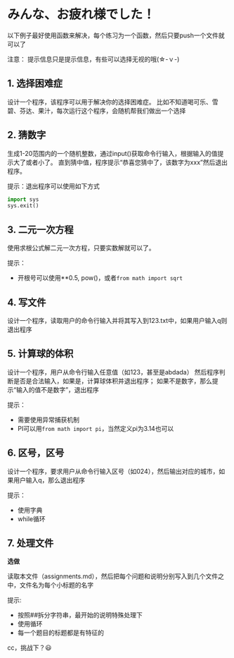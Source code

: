 # みんな、お疲れ様でした！
以下例子最好使用函数来解决，每个练习为一个函数，然后只要push一个文件就可以了

注意：
提示信息只是提示信息，有些可以选择无视的哦(☆-ｖ-)

## 1. 选择困难症
设计一个程序，该程序可以用于解决你的选择困难症。
比如不知道喝可乐、雪碧、芬达、果汁，每次运行这个程序，会随机帮我们做出一个选择


## 2. 猜数字
生成1-20范围内的一个随机整数，通过input()获取命令行输入，根据输入的值提示大了或者小了。
直到猜中值，程序提示“恭喜您猜中了，该数字为xxx”然后退出程序。

提示：退出程序可以使用如下方式
```python
import sys
sys.exit()
```

## 3. 二元一次方程
使用求根公式解二元一次方程，只要实数解就可以了。

提示：
* 开根号可以使用**0.5, pow()，或者`from math import sqrt`


## 4. 写文件
设计一个程序，读取用户的命令行输入并将其写入到123.txt中，如果用户输入q则退出程序


## 5. 计算球的体积
设计一个程序，用户从命令行输入任意值（如123，甚至是abdada）
然后程序判断是否是合法输入，如果是，计算球体积并退出程序；
如果不是数字，那么提示“输入的值不是数字”，退出程序

提示：
* 需要使用异常捕获机制
* PI可以用`from math import pi`，当然定义pi为3.14也可以


## 6. 区号，区号
设计一个程序，要求用户从命令行输入区号（如024），然后输出对应的城市，如果用户输入q，那么退出程序

提示：
* 使用字典
* while循环


## 7. 处理文件
**选做**

读取本文件（assignments.md），然后把每个问题和说明分别写入到几个文件之中，文件名为每个小标题的名字

提示:
* 按照\##拆分字符串，最开始的说明特殊处理下
* 使用循环
* 每一个题目的标题都是有特征的

cc，挑战下？😃
